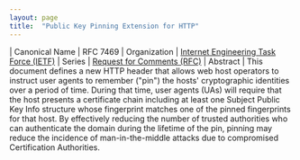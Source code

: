 ```yaml
---
layout: page
title:  "Public Key Pinning Extension for HTTP"
---
```


| Canonical Name | RFC 7469
| Organization | [Internet Engineering Task Force (IETF)](..)
| Series | [Request for Comments (RFC)](..)
| Abstract | This document defines a new HTTP header that allows web host operators to instruct user agents to remember ("pin") the hosts' cryptographic identities over a period of time. During that time, user agents (UAs) will require that the host presents a certificate chain including at least one Subject Public Key Info structure whose fingerprint matches one of the pinned fingerprints for that host. By effectively reducing the number of trusted authorities who can authenticate the domain during the lifetime of the pin, pinning may reduce the incidence of man-in-the-middle attacks due to compromised Certification Authorities.